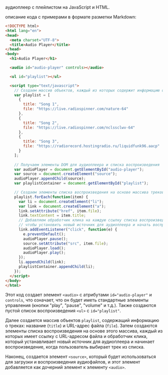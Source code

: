 аудиоплеер с плейлистом на JavaScript и HTML.

  описание кода с примерами в формате разметки Markdown:

```html
<!DOCTYPE html>
<html lang="en">
<head>
  <meta charset="UTF-8">
  <title>Audio Player</title>
</head>
<body>
  <h1>Audio Player</h1>

  <audio id="audio-player" controls></audio>

  <ul id="playlist"></ul>

  <script type="text/javascript">
    // Создаем массив объектов, каждый из которых содержит информацию об одном треке
    var playlist = [
      {
        title: "Song 1",
        file: "https://live.radiospinner.com/nature-64"
      },
      {
        title: "Song 2",
        file: "https://live.radiospinner.com/nclssclwv-64"
      },
      {
        title: "Song 3",
        file: "https://radiorecord.hostingradio.ru/liquidfunk96.aacp"
      }
    ];
  
    // Получаем элементы DOM для аудиоплеера и списка воспроизведения
    var audioPlayer = document.getElementById("audio-player");
    var source = document.createElement("source");
    audioPlayer.appendChild(source);
    var playlistContainer = document.getElementById("playlist");

    // Создаем элементы списка воспроизведения на основе массива треков
    playlist.forEach(function(item) {
      var li = document.createElement("li");
      var link = document.createElement("a");
      link.setAttribute("href", item.file);
      link.textContent = item.title;
      // Добавляем обработчик клика на каждую ссылку списка воспроизведения,
      // чтобы установить новый источник для аудиоплеера и начать воспроизведение
      link.addEventListener("click", function(e) {
        e.preventDefault();
        audioPlayer.pause();
        source.setAttribute("src", item.file);
        audioPlayer.load();
        audioPlayer.play();
      });
      li.appendChild(link);
      playlistContainer.appendChild(li);
    });
  </script>
</body>
</html>
```

Этот код создает элемент `<audio>` с атрибутами `id="audio-player"` и `controls`, что означает, что он будет иметь стандартные элементы управления (кнопки "play", "pause", "volume" и т.д.). Также создаются пустой список воспроизведения `<ul>` с `id="playlist"`.

Далее создается массив объектов `playlist`, содержащий информацию о треках: название (`title`) и URL-адрес файла (`file`). Затем создаются элементы списка воспроизведения на основе этого массива, каждый из которых имеет ссылку с URL-адресом файла и обработчик клика, который устанавливает новый источник для аудиоплеера и начинает воспроизведение, когда пользователь выбирает трек из списка.

Наконец, создается элемент `<source>`, который будет использоваться для загрузки и воспроизведения аудиофайлов, и этот элемент добавляется как дочерний элемент к элементу `<audio>`.













































